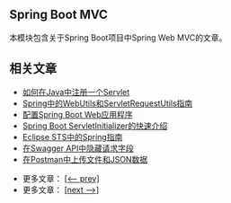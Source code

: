 ## Spring Boot MVC

本模块包含关于Spring Boot项目中Spring Web MVC的文章。

## 相关文章

+ [如何在Java中注册一个Servlet](http://tu-yucheng.github.io/springboot/2023/05/12/register-servlet.html)
+ [Spring中的WebUtils和ServletRequestUtils指南](http://tu-yucheng.github.io/springboot/2023/05/12/spring-webutils-servletrequestutils.html)
+ [配置Spring Boot Web应用程序](http://tu-yucheng.github.io/springboot/2023/05/12/spring-boot-application-configuration.html)
+ [Spring Boot ServletInitializer的快速介绍](http://tu-yucheng.github.io/springboot/2023/05/12/spring-boot-servlet-initializer.html)
+ [Eclipse STS中的Spring指南](http://tu-yucheng.github.io/springboot/2023/05/12/eclipse-sts-spring.html)
+ [在Swagger API中隐藏请求字段](http://tu-yucheng.github.io/springboot/2023/05/12/spring-swagger-hide-field.html)
+ [在Postman中上传文件和JSON数据](http://tu-yucheng.github.io/springboot/2023/05/12/postman-upload-file-json.html)

- 更多文章： [[<-- prev]](../spring-boot-mvc-3/README.md)
- 更多文章： [[next -->]](../spring-boot-mvc-5/README.md)